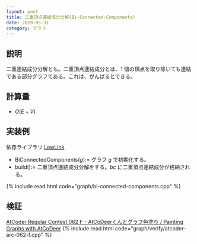 ```yaml
---
layout: post
title: 二重頂点連結成分分解(Bi-Connected-Components)
date: 2019-05-31
category: グラフ
---
```


## 説明
二重連結成分分解とも。二重頂点連結成分とは、$1$ 個の頂点を取り除いても連結である部分グラフである。これは、がんばるとできる。

## 計算量
* $O(E + V)$

## 実装例
依存ライブラリ [LowLink](lowlink.html)

* BiConnectedComponents($g$):= グラフ $g$ で初期化する。
* build():= 二重頂点連結成分分解をする。$bc$ に二重頂点連結成分が格納される。

{% include read.html  code="graph/bi-connected-components.cpp" %}

## 検証

[AtCoder Regular Contest 062 F - AtCoDeerくんとグラフ色塗り / Painting Graphs with AtCoDeer](https://atcoder.jp/contests/arc062/tasks/arc062_d)
{% include read.html code="graph/verify/atcoder-arc-062-f.cpp" %}
